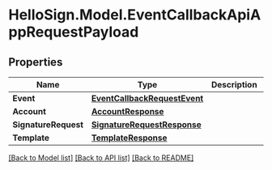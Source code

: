 # HelloSign.Model.EventCallbackApiAppRequestPayload

## Properties

Name | Type | Description | Notes
------------ | ------------- | ------------- | -------------
**Event** | [**EventCallbackRequestEvent**](EventCallbackRequestEvent.md) |    | 
**Account** | [**AccountResponse**](AccountResponse.md) |    | [optional] 
**SignatureRequest** | [**SignatureRequestResponse**](SignatureRequestResponse.md) |    | [optional] 
**Template** | [**TemplateResponse**](TemplateResponse.md) |    | [optional] 

[[Back to Model list]](../README.md#documentation-for-models) [[Back to API list]](../README.md#documentation-for-api-endpoints) [[Back to README]](../README.md)


